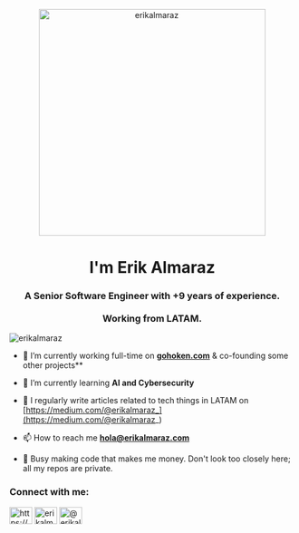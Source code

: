 
<p align="center">
    <img width="400" src="https://rishavanand.github.io/static/images/greetings.gif" alt="erikalmaraz" />
</p>
<h1 align="center">I'm Erik Almaraz</h1>
<h3 align="center">A Senior Software Engineer with +9 years of experience. 
</br> </br>
Working from LATAM.</h3>

<p align="left"> <img src="https://komarev.com/ghpvc/?username=erikalmaraz&label=Profile%20views&color=0e75b6&style=flat" alt="erikalmaraz" /> </p>

- 🔭 I’m currently working full-time on **[gohoken.com](https://gohoken.com/)** & co-founding some other projects**

- 🌱 I’m currently learning **AI and Cybersecurity**

- 📝 I regularly write articles related to tech things in LATAM on [https://medium.com/@erikalmaraz_](https://medium.com/@erikalmaraz_)

- 📫 How to reach me **hola@erikalmaraz.com**

- 🚀 Busy making code that makes me money. Don't look too closely here; all my repos are private.

<h3 align="left">Connect with me:</h3>
<p align="left">
<a href="https://linkedin.com/in/https://www.linkedin.com/in/erkalmaraz/" target="blank"><img align="center" 
src="https://raw.githubusercontent.com/rahuldkjain/github-profile-readme-generator/master/src/images/icons/Social/linked-in-alt.svg" 
alt="https://www.linkedin.com/in/erkalmaraz/" height="30" width="40" /></a>
<a href="https://instagram.com/erikalmaraz_" target="blank"><img align="center" 
src="https://raw.githubusercontent.com/rahuldkjain/github-profile-readme-generator/master/src/images/icons/Social/instagram.svg" alt="erikalmaraz_" 
height="30" width="40" /></a>
<a href="https://medium.com/@erikalmaraz_" target="blank"><img align="center" 
src="https://raw.githubusercontent.com/rahuldkjain/github-profile-readme-generator/master/src/images/icons/Social/medium.svg" alt="@erikalmaraz_" 
height="30" width="40" /></a>
</p>

